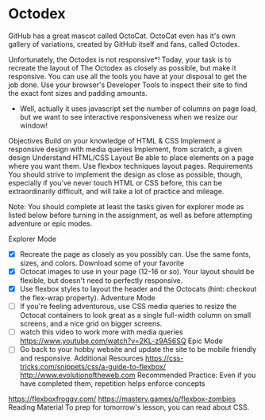 # Octodex #
GitHub has a great mascot called OctoCat. OctoCat even has it's own gallery of variations, created by GitHub itself and fans, called Octodex.

Unfortunately, the Octodex is not responsive*! Today, your task is to recreate the layout of The Octodex as closely as possible, but make it responsive. You can use all the tools you have at your disposal to get the job done. Use your browser's Developer Tools to inspect their site to find the exact font sizes and padding amounts.

* Well, actually it uses javascript set the number of columns on page load, but we want to see interactive responsiveness when we resize our window!

Objectives
Build on your knowledge of HTML & CSS
Implement a responsive design with media queries
Implement, from scratch, a given design
Understand HTML/CSS Layout
Be able to place elements on a page where you want them.
Use flexbox techniques layout pages.
Requirements
You should strive to implement the design as close as possible, though, especially if you've never touch HTML or CSS before, this can be extraordinarily difficult, and will take a lot of practice and mileage.

Note: You should complete at least the tasks given for explorer mode as listed below before turning in the assignment, as well as before attempting adventure or epic modes.

Explorer Mode
- [X] Recreate the page as closely as you possibly can. Use the same fonts, sizes, and colors. Download some of your favorite
- [X] Octocat images to use in your page (12-16 or so). Your layout should be flexible, but doesn't need to perfectly responsive.
- [X] Use flexbox styles to layout the header and the Octocats (hint: checkout the flex-wrap property).
Adventure Mode
- [ ] If you're feeling adventurous, use CSS media queries to resize the Octocat containers to look great as a single full-width column on small screens, and a nice grid on bigger screens.
- [ ] watch this video to work more with media queries https://www.youtube.com/watch?v=2KL-z9A56SQ
Epic Mode
- [ ] Go back to your hobby website and update the site to be mobile friendly and responsive.
Additional Resources
https://css-tricks.com/snippets/css/a-guide-to-flexbox/
http://www.evolutionoftheweb.com
Recommended Practice:
Even if you have completed them, repetition helps enforce concepts

https://flexboxfroggy.com/
https://mastery.games/p/flexbox-zombies
Reading Material
To prep for tomorrow's lesson, you can read about CSS.